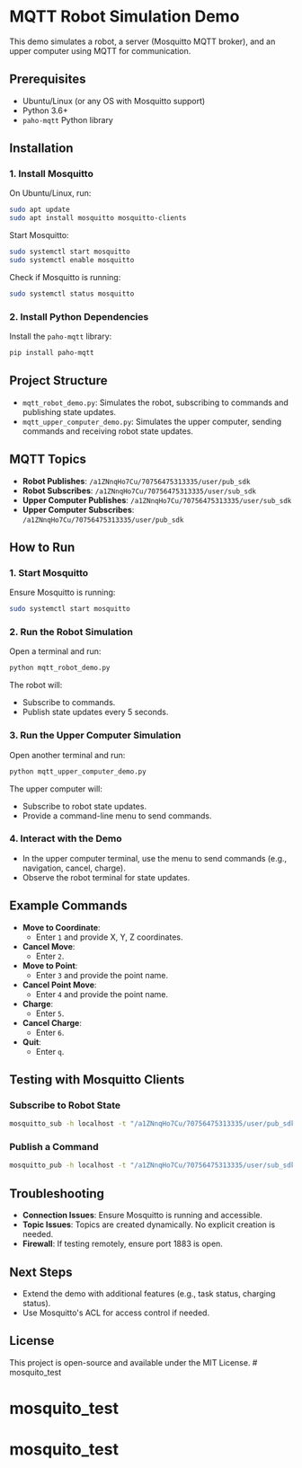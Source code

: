 # MQTT Robot Simulation Demo

This demo simulates a robot, a server (Mosquitto MQTT broker), and an upper computer using MQTT for communication.

## Prerequisites

- Ubuntu/Linux (or any OS with Mosquitto support)
- Python 3.6+
- `paho-mqtt` Python library

## Installation

### 1. Install Mosquitto

On Ubuntu/Linux, run:
```bash
sudo apt update
sudo apt install mosquitto mosquitto-clients
```

Start Mosquitto:
```bash
sudo systemctl start mosquitto
sudo systemctl enable mosquitto
```

Check if Mosquitto is running:
```bash
sudo systemctl status mosquitto
```

### 2. Install Python Dependencies

Install the `paho-mqtt` library:
```bash
pip install paho-mqtt
```

## Project Structure

- `mqtt_robot_demo.py`: Simulates the robot, subscribing to commands and publishing state updates.
- `mqtt_upper_computer_demo.py`: Simulates the upper computer, sending commands and receiving robot state updates.

## MQTT Topics

- **Robot Publishes**: `/a1ZNnqHo7Cu/70756475313335/user/pub_sdk`
- **Robot Subscribes**: `/a1ZNnqHo7Cu/70756475313335/user/sub_sdk`
- **Upper Computer Publishes**: `/a1ZNnqHo7Cu/70756475313335/user/sub_sdk`
- **Upper Computer Subscribes**: `/a1ZNnqHo7Cu/70756475313335/user/pub_sdk`

## How to Run

### 1. Start Mosquitto

Ensure Mosquitto is running:
```bash
sudo systemctl start mosquitto
```

### 2. Run the Robot Simulation

Open a terminal and run:
```bash
python mqtt_robot_demo.py
```

The robot will:
- Subscribe to commands.
- Publish state updates every 5 seconds.

### 3. Run the Upper Computer Simulation

Open another terminal and run:
```bash
python mqtt_upper_computer_demo.py
```

The upper computer will:
- Subscribe to robot state updates.
- Provide a command-line menu to send commands.

### 4. Interact with the Demo

- In the upper computer terminal, use the menu to send commands (e.g., navigation, cancel, charge).
- Observe the robot terminal for state updates.

## Example Commands

- **Move to Coordinate**:
  - Enter `1` and provide X, Y, Z coordinates.
- **Cancel Move**:
  - Enter `2`.
- **Move to Point**:
  - Enter `3` and provide the point name.
- **Cancel Point Move**:
  - Enter `4` and provide the point name.
- **Charge**:
  - Enter `5`.
- **Cancel Charge**:
  - Enter `6`.
- **Quit**:
  - Enter `q`.

## Testing with Mosquitto Clients

### Subscribe to Robot State

```bash
mosquitto_sub -h localhost -t "/a1ZNnqHo7Cu/70756475313335/user/pub_sdk" -v
```

### Publish a Command

```bash
mosquitto_pub -h localhost -t "/a1ZNnqHo7Cu/70756475313335/user/sub_sdk" -m '{"msgType":"/move/any","body":{"x":0.1,"y":0.1,"z":0.1}}'
```

## Troubleshooting

- **Connection Issues**: Ensure Mosquitto is running and accessible.
- **Topic Issues**: Topics are created dynamically. No explicit creation is needed.
- **Firewall**: If testing remotely, ensure port 1883 is open.

## Next Steps

- Extend the demo with additional features (e.g., task status, charging status).
- Use Mosquitto's ACL for access control if needed.

## License

This project is open-source and available under the MIT License. # mosquito_test
# mosquito_test
# mosquito_test
